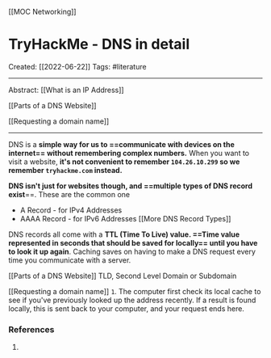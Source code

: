 [[MOC Networking]]

# TryHackMe - DNS in detail
Created:  [[2022-06-22]]
Tags: #literature  

---
Abstract:
[[What is an IP Address]]

[[Parts of a DNS Website]]

[[Requesting a domain name]]

---
DNS is a **simple way for us to ==communicate with devices on the internet== without remembering complex numbers.** When you want to visit a website, **it's not convenient to remember `104.26.10.299` so we remember `tryhackme.com` instead.**


**DNS isn't just for websites though, and ==multiple types of DNS record exist**==. 
These are the common one
- A Record - for IPv4 Addresses
- AAAA Record - for IPv6 Addresses
[[More DNS Record Types]]


DNS records all come with a **TTL (Time To Live) value. ==Time value represented in seconds that should be saved for locally== until you have to look it up again**. Caching saves on having to make a DNS request every time you communicate with a server. 







[[Parts of a DNS Website]]
TLD, Second Level Domain or Subdomain


[[Requesting a domain name]]
`1`. The computer first check its local cache to see if you've previously looked up the address recently. If a result is found locally, this is sent back to your computer, and your request ends here. 












### References
1. 